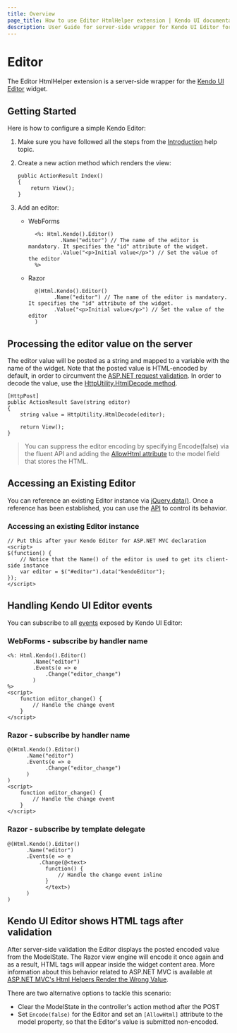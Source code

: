 ```yaml
---
title: Overview
page_title: How to use Editor HtmlHelper extension | Kendo UI documentation
description: User Guide for server-side wrapper for Kendo UI Editor for ASP.NET MVC widget.
---
```


# Editor

The Editor HtmlHelper extension is a server-side wrapper for the [Kendo UI Editor](/api/web/editor) widget.

## Getting Started

Here is how to configure a simple Kendo Editor:

1.  Make sure you have followed all the steps from the [Introduction](/aspnet-mvc/introduction) help topic.

2.  Create a new action method which renders the view:

        public ActionResult Index()
        {
            return View();
        }

3.  Add an editor:
    - WebForms

            <%: Html.Kendo().Editor()
                    .Name("editor") // The name of the editor is mandatory. It specifies the "id" attribute of the widget.
                    .Value("<p>Initial value</p>") // Set the value of the editor
            %>
    - Razor

            @(Html.Kendo().Editor()
                  .Name("editor") // The name of the editor is mandatory. It specifies the "id" attribute of the widget.
                  .Value("<p>Initial value</p>") // Set the value of the editor
            )

## Processing the editor value on the server

The editor value will be posted as a string and mapped to a variable with the name of the widget.
Note that the posted value is HTML-encoded by default, in order to circumvent the [ASP.NET request validation](http://msdn.microsoft.com/en-us/library/hh882339.aspx).
In order to decode the value, use the [HttpUtility.HtmlDecode method](http://msdn.microsoft.com/en-us/library/7c5fyk1k.aspx).

    [HttpPost]
    public ActionResult Save(string editor)
    {
        string value = HttpUtility.HtmlDecode(editor);

        return View();
    }

> You can suppress the editor encoding by specifying Encode(false) via the fluent API and adding the [AllowHtml attribute](http://msdn.microsoft.com/en-us/library/system.web.mvc.allowhtmlattribute(v=vs.118).aspx) to the model field that stores the HTML.

## Accessing an Existing Editor

You can reference an existing Editor instance via [jQuery.data()](http://api.jquery.com/jQuery.data/).
Once a reference has been established, you can use the [API](/api/web/editor#methods) to control its behavior.


### Accessing an existing Editor instance

    // Put this after your Kendo Editor for ASP.NET MVC declaration
    <script>
    $(function() {
        // Notice that the Name() of the editor is used to get its client-side instance
        var editor = $("#editor").data("kendoEditor");
    });
    </script>


## Handling Kendo UI Editor events

You can subscribe to all [events](/api/web/editor#events) exposed by Kendo UI Editor:

### WebForms - subscribe by handler name

    <%: Html.Kendo().Editor()
            .Name("editor")
            .Events(e => e
                .Change("editor_change")
            )
    %>
    <script>
        function editor_change() {
            // Handle the change event
        }
    </script>


### Razor - subscribe by handler name

    @(Html.Kendo().Editor()
          .Name("editor")
          .Events(e => e
                .Change("editor_change")
          )
    )
    <script>
        function editor_change() {
            // Handle the change event
        }
    </script>


### Razor - subscribe by template delegate

    @(Html.Kendo().Editor()
          .Name("editor")
          .Events(e => e
              .Change(@<text>
                function() {
                    // Handle the change event inline
                }
                </text>)
          )
    )

## Kendo UI Editor shows HTML tags after validation

After server-side validation the Editor displays the posted encoded value from the ModelState. The Razor view engine will encode it once again and as a result, HTML tags will appear inside the widget content area.
More information about this behavior related to ASP.NET MVC is available at
[ASP.NET MVC's Html Helpers Render the Wrong Value](http://blogs.msdn.com/b/simonince/archive/2010/05/05/asp-net-mvc-s-html-helpers-render-the-wrong-value.aspx).

There are two alternative options to tackle this scenario:

* Clear the ModelState in the controller's action method after the POST
* Set `Encode(false)` for the Editor and set an `[AllowHtml]` attribute to the model property, so that the Editor's value is submitted non-encoded.

